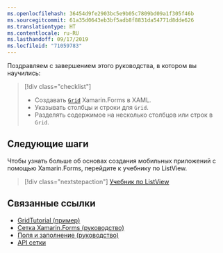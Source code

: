 ```yaml
---
ms.openlocfilehash: 36454d9fe2903bc5e9b05c7809bd09a1f305f46b
ms.sourcegitcommit: 61a35d0643eb3bf5adb8f8831da54771d8dde626
ms.translationtype: HT
ms.contentlocale: ru-RU
ms.lasthandoff: 09/17/2019
ms.locfileid: "71059783"
---
```

Поздравляем с завершением этого руководства, в котором вы научились:

> [!div class="checklist"]
>
> - Создавать [`Grid`](xref:Xamarin.Forms.Grid) Xamarin.Forms в XAML.
> - Указывать столбцы и строки для `Grid`.
> - Разделять содержимое на несколько столбцов или строк в `Grid`.

## <a name="next-steps"></a>Следующие шаги

Чтобы узнать больше об основах создания мобильных приложений с помощью Xamarin.Forms, перейдите к учебнику по ListView.

> [!div class="nextstepaction"]
> [Учебник по ListView](~/get-started/tutorials/listview/index.yml)

## <a name="related-links"></a>Связанные ссылки

- [GridTutorial (пример)](https://docs.microsoft.com/samples/xamarin/xamarin-forms-samples/getstarted-tutorials-gridtutorial/)
- [Сетка Xamarin.Forms (руководство)](~/xamarin-forms/user-interface/layouts/grid.md)
- [Поля и заполнение (руководство)](~/xamarin-forms/user-interface/layouts/margin-and-padding.md)
- [API сетки](xref:Xamarin.Forms.Grid)
